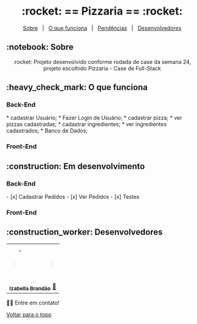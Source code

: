 
<h1 align="center" id="top">:rocket: == Pizzaria == :rocket:</h1>

<p align="center">
  <a href="#sobre">Sobre</a> &#xa0; | &#xa0; 
  <a href="#funciona">O que funciona</a> &#xa0; | &#xa0;
  <a href="#pendente">Pendências</a> &#xa0; | &#xa0;
  <a href="#desenvolvedores">Desenvolvedores</a>
</p>

<h2 id="sobre">:notebook: Sobre </h2>

<p align="center">:rocket: Projeto desenvolvido conforme rodada de case da semana 24, projeto escolhido Pizzaria - Case de Full-Stack </p>


<h2 id="funciona">:heavy_check_mark: O que funciona</h2>

<h3>Back-End</h3>
* cadastrar Usuário;
* Fazer Login de Usuário;
* cadastrar pizza;
* ver pizzas cadastradas;
* cadastrar ingredientes;
* ver ingredientes cadastrados;
* Banco de Dados;

<h3>Front-End</h3>
 
<h2 id="pendente">:construction: Em desenvolvimento</h2>

<h3>Back-End</h3>
- [x] Cadastrar Pedidos
- [x] Ver Pedidos
- [x] Testes

<h3>Front-End</h3>


<h2 id="desenvolvedores">:construction_worker: Desenvolvedores</h2>

<table> 
<tr>

 <td align="center"><a href="https://github.com/bellacbs"><img style="border-radius: 50%" src="https://avatars.githubusercontent.com/u/35279793?v=4" width="100px" alt=""/>
 <br />
 <sub><b>Izabella Brandão</b></sub></a> <a href="https://github.com/bellacbs">🚀</a></td>
 
</tr>
  
</table>

👋🏽 Entre em contato!

<a href="#top">Voltar para o topo</a>
